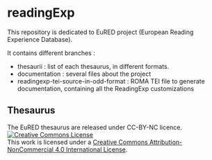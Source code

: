 # readingExp

This repository is dedicated to EuRED project (European Reading Experience Database).

It contains different branches :
- thesaurii : list of each thesaurus, in different formats.
- documentation : several files about the project
- readingexp-tei-source-in-odd-format : ROMA TEI file to generate documentation, containing all the ReadingExp customizations

## Thesaurus

The EuRED thesaurus are released under CC-BY-NC licence.
<a rel="license" href="http://creativecommons.org/licenses/by-nc/4.0/"><img alt="Creative Commons License" style="border-width:0" src="https://i.creativecommons.org/l/by-nc/4.0/88x31.png" /></a><br />This work is licensed under a <a rel="license" href="http://creativecommons.org/licenses/by-nc/4.0/">Creative Commons Attribution-NonCommercial 4.0 International License</a>.
